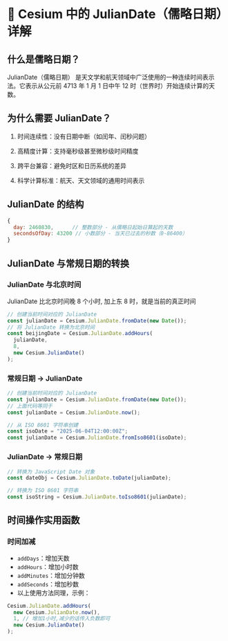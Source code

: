 # 🌌 Cesium 中的 JulianDate（儒略日期）详解

## 什么是儒略日期？

JulianDate（儒略日期） 是天文学和航天领域中广泛使用的一种连续时间表示法。它表示从公元前 4713 年 1 月 1 日中午 12 时（世界时）开始连续计算的天数。

## 为什么需要 JulianDate？

1. 时间连续性：没有日期中断（如闰年、闰秒问题）

2. 高精度计算：支持毫秒级甚至微秒级时间精度

3. 跨平台兼容：避免时区和日历系统的差异

4. 科学计算标准：航天、天文领域的通用时间表示

## JulianDate 的结构

```js
{
  day: 2460830,      // 整数部分 - 从儒略日起始日算起的天数
  secondsOfDay: 43200 // 小数部分 - 当天已过去的秒数（0-86400）
}
```

## JulianDate 与常规日期的转换

### JulianDate 与北京时间

JulianDate 比北京时间晚 8 个小时, 加上东 8 时，就是当前的真正时间

```js
// 创建当前时间对应的 JulianDate
const julianDate = Cesium.JulianDate.fromDate(new Date());
// 将 JulianDate 转换为北京时间
const beijingDate = Cesium.JulianDate.addHours(
  julianDate,
  8,
  new Cesium.JulianDate()
);
```

### 常规日期 → JulianDate

```js
// 创建当前时间对应的 JulianDate
const julianDate = Cesium.JulianDate.fromDate(new Date());
// 上面代码等同于
const julianDate = Cesium.JulianDate.now();

// 从 ISO 8601 字符串创建
const isoDate = "2025-06-04T12:00:00Z";
const julianDate = Cesium.JulianDate.fromIso8601(isoDate);
```

### JulianDate → 常规日期

```js
// 转换为 JavaScript Date 对象
const dateObj = Cesium.JulianDate.toDate(julianDate);

// 转换为 ISO 8601 字符串
const isoString = Cesium.JulianDate.toIso8601(julianDate);
```

## 时间操作实用函数

### 时间加减

- `addDays`：增加天数
- `addHours`：增加小时数
- `addMinutes`：增加分钟数
- `addSeconds`：增加秒数
- 以上使用方法同理，示例：

```js
Cesium.JulianDate.addHours(
  new Cesium.JulianDate.now(),
  1, // 增加1小时,减少的话传入负数即可
  new Cesium.JulianDate()
);
```

